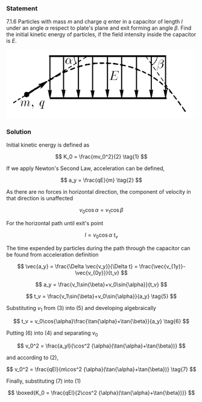 ###  Statement

$7.1.6$ Particles with mass $m$ and charge $q$ enter in a capacitor of length $l$ under an angle $\alpha$ respect to plate's plane and exit forming an angle $\beta$. Find the initial kinetic energy of particles, if the field intensity inside the capacitor is $E$.

![ For problem 7.1.6 |641x231, 51%](../../img/7.1.6/statement.png)

### Solution

Initial kinetic energy is defined as

$$
K_0 = \frac{mv_0^2}{2} \tag{1}
$$

If we apply Newton's Second Law, acceleration can be defined,

$$
a_y = \frac{qE}{m} \tag{2}
$$

As there are no forces in horizontal direction, the component of velocity in that direction is unaffected

$$
v_0\cos{\alpha}=v_1\cos{\beta} \tag{3}
$$

For the horizontal path until exit's point

$$
l = v_0\cos{\alpha}~t_v \tag{4}
$$

The time expended by particles during the path through the capacitor can be found from acceleration definition

$$
\vec{a_y} = \frac{\Delta \vec{v_y}}{\Delta t} = \frac{\vec{v_{1y}}-\vec{v_{0y}}}{t_v}
$$

$$
a_y = \frac{v_1\sin{\beta}+v_0\sin{\alpha}}{t_v}
$$

$$
t_v = \frac{v_1\sin{\beta}+v_0\sin{\alpha}}{a_y} \tag{5}
$$

Substituting $v_1$ from $(3)$ into $(5)$ and developing algebraically

$$
t_v = v_0\cos{\alpha}\frac{\tan{\alpha}+\tan{\beta}}{a_y} \tag{6}
$$

Putting $(6)$ into $(4)$ and separating $v_0$

$$
v_0^2 = \frac{a_yl}{\cos^2 {\alpha}(\tan{\alpha}+\tan{\beta})}
$$

and according to $(2)$,

$$
v_0^2 = \frac{qEl}{m\cos^2 {\alpha}(\tan{\alpha}+\tan{\beta})} \tag{7}
$$

Finally, substituting $(7)$ into $(1)$

$$
\boxed{K_0 = \frac{qEl}{2\cos^2 {\alpha}(\tan{\alpha}+\tan{\beta})}}
$$